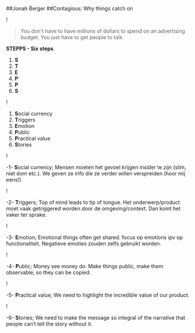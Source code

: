  
##Jonah Berger
##Contagious: Why things catch on

!

>You don't have to have millions of dollars to spend on an advertising budget. You just have to get people to talk.

**STEPPS - Six steps**

1. **S** 
2. **T**
3. **E**
4. **P**
5. **P**
6. **S**

!

1. **S**ocial currency 
2. **T**riggers
3. **E**motion
4. **P**ublic
5. **P**ractical value
6. **S**tories

!

-1- **S**ocial currency; Mensen moeten het gevoel krijgen insider te zijn (slim, niet dom etc.). We geven ze info die ze verder willen verspreiden (hoor mij eens!)

!

-2- **T**riggers; Top of mind leads to tip of tongue. Het onderwerp/product moet vaak getriggered worden door de omgeving/context. Dan komt het vaker ter sprake.

!

-3- **E**motion; Emotional things often get shared. focus op emotions ipv op functionaliteit. Negatieve emoties zouden zelfs gebruikt worden.

!


-4- **P**ublic; Money see money do. Make things public, make them observable, so they can be copied.

!

-5- **P**ractical value; We need to highlight the incredible value of our product.

!

-6- **S**tories; We need to make the message so integral of the narrative that people can’t tell the story without it.




